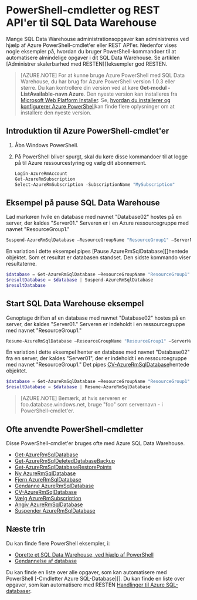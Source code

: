 <properties
   pageTitle="PowerShell-cmdlet'er til Azure SQL Data Warehouse"
   description="Find den øverste PowerShell-cmdlet'er til Azure SQL Data Warehouse, herunder hvordan du midlertidigt afbryde og fortsætte en database."
   services="sql-data-warehouse"
   documentationCenter="NA"
   authors="sonyam"
   manager="barbkess"
   editor=""/>

<tags
   ms.service="sql-data-warehouse"
   ms.devlang="NA"
   ms.topic="article"
   ms.tgt_pltfrm="NA"
   ms.workload="data-services"
   ms.date="08/16/2016"
   ms.author="sonyama;barbkess;mausher"/>

# <a name="powershell-cmdlets-and-rest-apis-for-sql-data-warehouse"></a>PowerShell-cmdletter og REST API'er til SQL Data Warehouse

Mange SQL Data Warehouse administrationsopgaver kan administreres ved hjælp af Azure PowerShell-cmdlet'er eller REST API'er.  Nedenfor vises nogle eksempler på, hvordan du bruger PowerShell-kommandoer til at automatisere almindelige opgaver i dit SQL Data Warehouse.  Se artiklen [Administrer skalerbarhed med RESTEN][]eksempler god RESTEN.

> [AZURE.NOTE]  For at kunne bruge Azure PowerShell med SQL Data Warehouse, du har brug for Azure PowerShell version 1.0.3 eller større.  Du kan kontrollere din version ved at køre **Get-modul - ListAvailable-navn Azure**.  Den nyeste version kan installeres fra [Microsoft Web Platform Installer][].  Se, [hvordan du installerer og konfigurerer Azure PowerShell][]kan finde flere oplysninger om at installere den nyeste version.

## <a name="get-started-with-azure-powershell-cmdlets"></a>Introduktion til Azure PowerShell-cmdlet'er

1. Åbn Windows PowerShell. 
2. På PowerShell bliver spurgt, skal du køre disse kommandoer til at logge på til Azure ressourcestyring og vælg dit abonnement.

    ```PowerShell
    Login-AzureRmAccount
    Get-AzureRmSubscription
    Select-AzureRmSubscription -SubscriptionName "MySubscription"
    ```

## <a name="pause-sql-data-warehouse-example"></a>Eksempel på pause SQL Data Warehouse

Lad markøren hvile en database med navnet "Database02" hostes på en server, der kaldes "Server01."  Serveren er i en Azure ressourcegruppe med navnet "ResourceGroup1." 

```Powershell
Suspend-AzureRmSqlDatabase –ResourceGroupName "ResourceGroup1" –ServerName "Server01" –DatabaseName "Database02"
```
En variation i dette eksempel pipes [Pause AzureRmSqlDatabase][]hentede objektet.  Som et resultat er databasen standset. Den sidste kommando viser resultaterne.

```Powershell
$database = Get-AzureRmSqlDatabase –ResourceGroupName "ResourceGroup1" –ServerName "Server01" –DatabaseName "Database02"
$resultDatabase = $database | Suspend-AzureRmSqlDatabase
$resultDatabase
```

## <a name="start-sql-data-warehouse-example"></a>Start SQL Data Warehouse eksempel

Genoptage driften af en database med navnet "Database02" hostes på en server, der kaldes "Server01." Serveren er indeholdt i en ressourcegruppe med navnet "ResourceGroup1."

```Powershell
Resume-AzureRmSqlDatabase –ResourceGroupName "ResourceGroup1" –ServerName "Server01" -DatabaseName "Database02"
```

En variation i dette eksempel henter en database med navnet "Database02" fra en server, der kaldes "Server01", der er indeholdt i en ressourcegruppe med navnet "ResourceGroup1." Det pipes [CV-AzureRmSqlDatabase][]hentede objektet.

```Powershell
$database = Get-AzureRmSqlDatabase –ResourceGroupName "ResourceGroup1" –ServerName "Server01" –DatabaseName "Database02"
$resultDatabase = $database | Resume-AzureRmSqlDatabase
```

> [AZURE.NOTE] Bemærk, at hvis serveren er foo.database.windows.net, bruge "foo" som servernavn - i PowerShell-cmdlet'er.

## <a name="frequently-used-powershell-cmdlets"></a>Ofte anvendte PowerShell-cmdletter

Disse PowerShell-cmdlet'er bruges ofte med Azure SQL Data Warehouse.

- [Get-AzureRmSqlDatabase][]
- [Get-AzureRmSqlDeletedDatabaseBackup][]
- [Get-AzureRmSqlDatabaseRestorePoints][]
- [Ny AzureRmSqlDatabase][]
- [Fjern AzureRmSqlDatabase][]
- [Gendanne AzureRmSqlDatabase][] 
- [CV-AzureRmSqlDatabase][]
- [Vælg AzureRmSubscription][]
- [Angiv AzureRmSqlDatabase][]
- [Suspender AzureRmSqlDatabase][]

## <a name="next-steps"></a>Næste trin
Du kan finde flere PowerShell eksempler, i:

- [Oprette et SQL Data Warehouse, ved hjælp af PowerShell][]
- [Gendannelse af database][]

Du kan finde en liste over alle opgaver, som kan automatisere med PowerShell [-Cmdletter Azure SQL-Database][].  Du kan finde en liste over opgaver, som kan automatisere med RESTEN [Handlinger til Azure SQL-databaser][].

<!--Image references-->

<!--Article references-->
[Hvordan du installerer og konfigurerer Azure PowerShell]: ./powershell-install-configure.md
[Oprette et SQL Data Warehouse, ved hjælp af PowerShell]: ./sql-data-warehouse-get-started-provision-powershell.md
[Gendannelse af database]: ./sql-data-warehouse-restore-database-powershell.md
[Administrere skalerbarhed med RESTEN]: ./sql-data-warehouse-manage-compute-rest-api.md

<!--MSDN references-->
[Azure SQL Database-cmdletter]: https://msdn.microsoft.com/library/mt574084.aspx
[Handlinger til Azure SQL-databaser]: https://msdn.microsoft.com/library/azure/dn505719.aspx
[Get-AzureRmSqlDatabase]: https://msdn.microsoft.com/library/mt603648.aspx
[Get-AzureRmSqlDeletedDatabaseBackup]: https://msdn.microsoft.com/library/mt693387.aspx
[Get-AzureRmSqlDatabaseRestorePoints]: https://msdn.microsoft.com/library/mt603642.aspx
[Ny AzureRmSqlDatabase]: https://msdn.microsoft.com/library/mt619339.aspx
[Fjern AzureRmSqlDatabase]: https://msdn.microsoft.com/library/mt619368.aspx
[Gendanne AzureRmSqlDatabase]: https://msdn.microsoft.com/library/mt693390.aspx
[CV-AzureRmSqlDatabase]: https://msdn.microsoft.com/library/mt619347.aspx
<!-- It appears that Select-AzureRmSubscription isn't documented, so this points to Select-AzureSubscription -->
[Vælg AzureRmSubscription]: https://msdn.microsoft.com/library/dn722499.aspx
[Angiv AzureRmSqlDatabase]: https://msdn.microsoft.com/library/mt619433.aspx
[Suspender AzureRmSqlDatabase]: https://msdn.microsoft.com/library/mt619337.aspx

<!--Other Web references-->
[Microsoft Web Platform Installer]: https://aka.ms/webpi-azps
